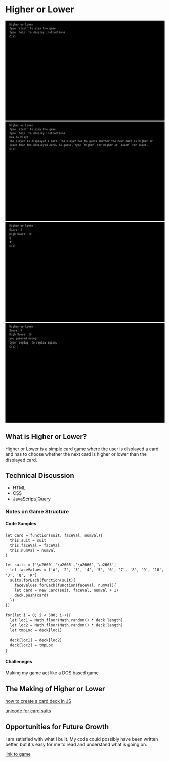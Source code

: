 # Higher or Lower

![start screen](images/startscreen.png)
![help screen](images/helptextdisplayed.png)
![game screen](images/gamescreen.png)
![end game screen](images/endgamescreen.png)

## What is Higher or Lower?

Higher or Lower is a simple card game where the user is displayed a card and has to choose whether the next card is higher or lower than the displayed card.

## Technical Discussion

* HTML
* CSS
* JavaScript/jQuery

### Notes on Game Structure

#### Code Samples
```
let Card = function(suit, faceVal, numVal){
  this.suit = suit
  this.faceVal = faceVal
  this.numVal = numVal
}
```
```
let suits = ['\u2660','\u2665','\u2666','\u2663']
  let faceValues = ['A', '2', '3', '4', '5', '6', '7', '8', '9', '10', 'J', 'Q', 'K']
  suits.forEach(function(suit){
    faceValues.forEach(function(faceVal, numVal){
    let card = new Card(suit, faceVal, numVal + 1)
    deck.push(card)
  })
})
```
```
for(let i = 0; i < 500; i++){
  let loc1 = Math.floor(Math.random() * deck.length)
  let loc2 = Math.floor(Math.random() * deck.length)
  let tmpLoc = deck[loc1]

  deck[loc1] = deck[loc2]
  deck[loc2] = tmpLoc
}
```
#### Challeneges
Making my game act like a DOS based game

## The Making of Higher or Lower
[how to create a card deck in JS](http://www.thatsoftwaredude.com/content/6196/coding-a-card-deck-in-javascript)

[unicode for card suits](https://en.wikipedia.org/wiki/Playing_cards_in_Unicode#Card_suits)

## Opportunities for Future Growth

I am satisfied with what I built. My code could possibly have been written better, but it's easy for me to read and understand what is going on.

[link to game](https://zakphi.github.io/HigherOrLower/)

